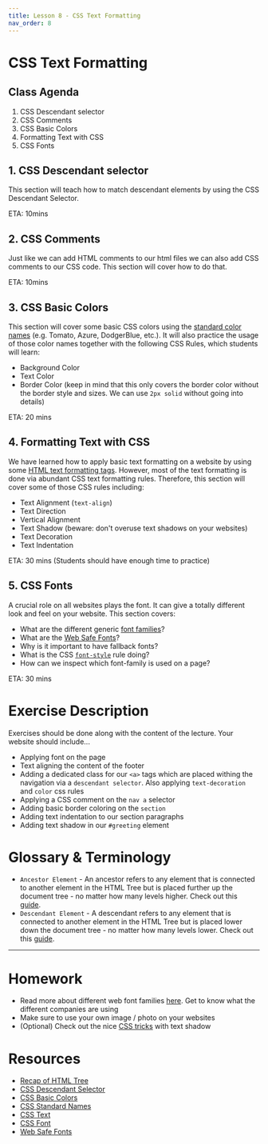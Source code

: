 ```yaml
---
title: Lesson 8 - CSS Text Formatting
nav_order: 8
---
```


# CSS Text Formatting

## Class Agenda

1. CSS Descendant selector
2. CSS Comments
3. CSS Basic Colors
4. Formatting Text with CSS
5. CSS Fonts

## 1. CSS Descendant selector

This section will teach how to match descendant elements by using the CSS Descendant Selector.

ETA: 10mins

## 2. CSS Comments

Just like we can add HTML comments to our html files we can also add CSS comments to our CSS code. This section will cover how to do that.

ETA: 10mins

## 3. CSS Basic Colors

This section will cover some basic CSS colors using the [standard color names](https://www.w3schools.com/colors/colors_names.asp) (e.g. Tomato, Azure, DodgerBlue, etc.). It will also practice the usage of those color names together with the following CSS Rules, which students will learn:

- Background Color
- Text Color
- Border Color (keep in mind that this only covers the border color without the border style and sizes. We can use `2px solid` without going into details)

ETA: 20 mins

## 4. Formatting Text with CSS

We have learned how to apply basic text formatting on a website by using some [HTML text formatting tags](https://redi-school.github.io/nrw-html-and-css/lesson4/#3-html-text-styling-tags). However, most of the text formatting is done via abundant CSS text formatting rules. Therefore, this section will cover some of those CSS rules including:

- Text Alignment (`text-align`)
- Text Direction
- Vertical Alignment
- Text Shadow (beware: don't overuse text shadows on your websites)
- Text Decoration
- Text Indentation

ETA: 30 mins (Students should have enough time to practice)

## 5. CSS Fonts

A crucial role on all websites plays the font. It can give a totally different look and feel on your website. This section covers:

- What are the different generic [font families](https://www.w3schools.com/css/css_font.asp)?
- What are the [Web Safe Fonts](https://www.w3schools.com/css/css_font_websafe.asp)?
- Why is it important to have fallback fonts?
- What is the CSS [`font-style`](https://www.w3schools.com/css/css_font_style.asp) rule doing?
- How can we inspect which font-family is used on a page?

ETA: 30 mins

# Exercise Description

Exercises should be done along with the content of the lecture. Your website should include...

- Applying font on the page
- Text aligning the content of the footer
- Adding a dedicated class for our `<a>` tags which are placed withing the navigation via a `descendant selector`. Also applying `text-decoration` and `color` css rules
- Applying a CSS comment on the `nav a` selector
- Adding basic border coloring on the `section`
- Adding text indentation to our section paragraphs
- Adding text shadow in our `#greeting` element

# Glossary & Terminology

- `Ancestor Element` - An ancestor refers to any element that is connected to another element in the HTML Tree but is placed further up the document tree - no matter how many levels higher. Check out this [guide](http://web.simmons.edu/~grabiner/comm244/weekfour/document-tree.html).
- `Descendant Element` - A descendant refers to any element that is connected to another element in the HTML Tree but is placed lower down the document tree - no matter how many levels lower. Check out this [guide](http://web.simmons.edu/~grabiner/comm244/weekfour/document-tree.html).

---

# Homework

- Read more about different web font families [here](https://www.hostinger.com/tutorials/best-html-web-fonts). Get to know what the different companies are using
- Make sure to use your own image / photo on your websites
- (Optional) Check out the nice [CSS tricks](https://css-tricks.com/almanac/properties/t/text-shadow/) with text shadow

# Resources

- [Recap of HTML Tree](http://web.simmons.edu/~grabiner/comm244/weekfour/document-tree.html)
- [CSS Descendant Selector](https://www.w3schools.com/css/css_combinators.asp)
- [CSS Basic Colors](https://www.w3schools.com/css/css_colors.asp)
- [CSS Standard Names](https://www.w3schools.com/colors/colors_names.asp)
- [CSS Text](https://www.w3schools.com/css/css_text.asp)
- [CSS Font](https://www.w3schools.com/css/css_font.asp)
- [Web Safe Fonts](https://www.w3schools.com/css/css_font_websafe.asp)

